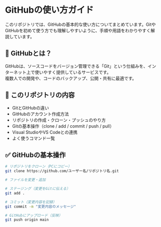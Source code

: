 # GitHubの使い方ガイド

このリポジトリでは、GitHubの基本的な使い方についてまとめています。GitやGitHubを初めて使う方でも理解しやすいように、手順や用語をわかりやすく解説しています。

## 🔰 GitHubとは？

GitHubは、ソースコードをバージョン管理できる「Git」という仕組みを、インターネット上で使いやすく提供しているサービスです。  
複数人での開発や、コードのバックアップ、公開・共有に最適です。

## 📁 このリポジトリの内容

- GitとGitHubの違い
- GitHubのアカウント作成方法
- リポジトリの作成・クローン・プッシュのやり方
- Gitの基本操作（clone / add / commit / push / pull）
- Visual StudioやVS Codeとの連携
- よく使うコマンド一覧

## ✅ GitHubの基本操作

```bash
# リポジトリをクローン（PCにコピー）
git clone https://github.com/ユーザー名/リポジトリ名.git

# ファイルを変更・追加

# ステージング（変更をGitに伝える）
git add .

# コミット（変更内容を記録）
git commit -m "変更内容のメッセージ"

# GitHubにアップロード（反映）
git push origin main
